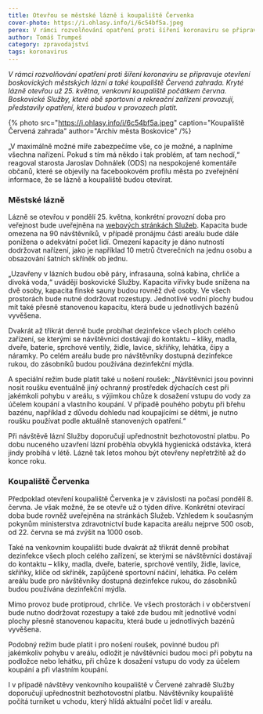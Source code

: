 ```yaml
---
title: Otevřou se městské lázně i koupaliště Červenka
cover-photo: https://i.ohlasy.info/i/6c54bf5a.jpeg
perex: V rámci rozvolňování opatření proti šíření koronaviru se připravuje otevření boskovických městských lázní a také koupaliště Červená zahrada. Kryté lázně otevřou už 25. května, venkovní koupaliště počátkem června.
author: Tomáš Trumpeš
category: zpravodajství
tags: koronavirus
---
```


*V rámci rozvolňování opatření proti šíření koronaviru se připravuje otevření boskovických městských lázní a také koupaliště Červená zahrada. Kryté lázně otevřou už 25. května, venkovní koupaliště počátkem června. Boskovické Služby, které obě sportovní a rekreační zařízení provozují, představily opatření, která budou v provozech platit.*

{% photo src="https://i.ohlasy.info/i/6c54bf5a.jpeg" caption="Koupaliště Červená zahrada" author="Archiv města Boskovice" /%}

„V maximálně možné míře zabezpečíme vše, co je možné, a naplníme všechna nařízení. Pokud s tím má někdo i tak problém, ať tam nechodí,“ reagoval starosta Jaroslav Dohnálek (ODS) na nespokojené komentáře občanů, které se objevily na facebookovém profilu města po zveřejnění informace, že se lázně a koupaliště budou otevírat.

### Městské lázně

Lázně se otevřou v pondělí 25. května, konkrétní provozní doba pro veřejnost bude uveřejněna na [webových stránkách Služeb](https://www.sluzbyboskovice.cz/). Kapacita bude omezena na 90 návštěvníků, v případě pronájmu části areálu bude dále ponížena o adekvátní počet lidí. Omezení kapacity je dáno nutností dodržovat nařízení, jako je například 10 metrů čtverečních na jednu osobu a obsazování šatních skříněk ob jednu. 

„Uzavřeny v lázních budou obě páry, infrasauna, solná kabina, chrliče a divoká voda,“ uvádějí boskovické Služby. Kapacita vířivky bude snížena na dvě osoby, kapacita finské sauny budou rovněž dvě osoby. Ve všech prostorách bude nutné dodržovat rozestupy. Jednotlivé vodní plochy budou mít také přesně stanovenou kapacitu, která bude u jednotlivých bazénů vyvěšena.

Dvakrát až třikrát denně bude probíhat dezinfekce všech ploch celého zařízení, se kterými se návštěvníci dostávají do kontaktu – kliky, madla, dveře, baterie, sprchové ventily, židle, lavice, skříňky, lehátka, čipy a náramky. Po celém areálu bude pro návštěvníky dostupná dezinfekce rukou, do zásobníků budou používána dezinfekční mýdla.

A speciální režim bude platit také u nošení roušek: „Návštěvníci jsou povinni nosit roušku eventuálně jiný ochranný prostředek dýchacích cest při jakémkoli pohybu v areálu, s výjimkou chůze k dosažení vstupu do vody za účelem koupání a vlastního koupání. V případě pouhého pobytu při břehu bazénu, například z důvodu dohledu nad koupajícími se dětmi, je nutno roušku používat podle aktuálně stanovených opatření.“

Při návštěvě lázní Služby doporučují upřednostnit bezhotovostní platbu. Po dobu nuceného uzavření lázní proběhla obvyklá hygienická odstávka, která jindy probíhá v létě. Lázně tak letos mohou být otevřeny nepřetržitě až do konce roku.

### Koupaliště Červenka

Předpoklad otevření koupaliště Červenka je v závislosti na počasí pondělí 8. června. Je však možné, že se otevře už o týden dříve. Konkrétní otevírací doba bude rovněž uveřejněna na stránkách Služeb. Vzhledem k současným pokynům ministerstva zdravotnictví bude kapacita areálu nejprve 500 osob, od 22. června se má zvýšit na 1000 osob. 

Také na venkovním koupališti bude dvakrát až třikrát denně probíhat dezinfekce všech ploch celého zařízení, se kterými se návštěvníci dostávají do kontaktu – kliky, madla, dveře, baterie, sprchové ventily, židle, lavice, skříňky, klíče od skříněk, zapůjčené sportovní náčiní, lehátka. Po celém areálu bude pro návštěvníky dostupná dezinfekce rukou, do zásobníků budou používána dezinfekční mýdla.

Mimo provoz bude protiproud, chrliče. Ve všech prostorách i v občerstvení bude nutno dodržovat rozestupy a také zde budou mít  jednotlivé vodní plochy přesně stanovenou kapacitu, která bude u jednotlivých bazénů vyvěšena.

Podobný režim bude platit i pro nošení roušek, povinné budou při jakémkoliv pohybu v areálu, odložit je návštěvníci budou moci při pobytu na podložce nebo lehátku, při chůze k dosažení vstupu do vody za účelem koupání a při vlastním koupání.

I v případě návštěvy venkovního koupaliště v Červené zahradě Služby doporučují upřednostnit bezhotovostní platbu. Návštěvníky koupaliště počítá turniket u vchodu, který hlídá aktuální počet lidí v areálu.
